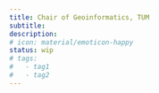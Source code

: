 ```yaml
---
title: Chair of Geoinformatics, TUM
subtitle:
description:
# icon: material/emoticon-happy
status: wip
# tags:
#   - tag1
#   - tag2
---
```

